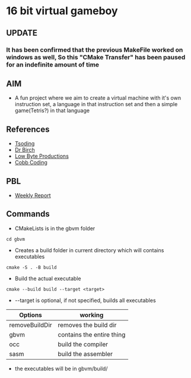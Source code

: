 # 16 bit virtual gameboy

## UPDATE

### It has been confirmed that the previous MakeFile worked on windows as well, So this "CMake Transfer" has been paused for an indefinite amount of time

## AIM

-   A fun project where we aim to create a virtual machine with it's own instruction set, a language in that instruction set and then a simple game(Tetris?) in that language

## References

-   [Tsoding](https://www.youtube.com/playlist?list=PLpM-Dvs8t0VY73ytTCQqgvgCWttV3m8LM)
-   [Dr Birch](https://www.youtube.com/@dr-Jonas-Birch)
-   [Low Byte Productions](https://www.youtube.com/playlist?list=PLP29wDx6QmW5DdwpdwHCRJsEubS5NrQ9b)
-   [Cobb Coding](https://www.youtube.com/playlist?list=PLRnI_2_ZWhtCxHQ_3zDfW0-RgiWo8ftyj)

## PBL

-   [Weekly Report](https://docs.google.com/spreadsheets/d/1VjYzkm8S0E-dAcf4HTZTpgma7ViCjvB43XC4-JkVbVo/edit?gid=449988072#gid=449988072)

## Commands

-   CMakeLists is in the gbvm folder

```
cd gbvm
```

-   Creates a build folder in current directory which will contains executables

```
cmake -S . -B build
```

-   Build the actual executable

```
cmake --build build --target <target>
```

-   --target is optional, if not specified, builds all executables

| Options        | working                   |
| -------------- | ------------------------- |
| removeBuildDir | removes the build dir     |
| gbvm           | contains the entire thing |
| occ            | build the compiler        |
| sasm           | build the assembler       |

-   the executables will be in gbvm/build/
